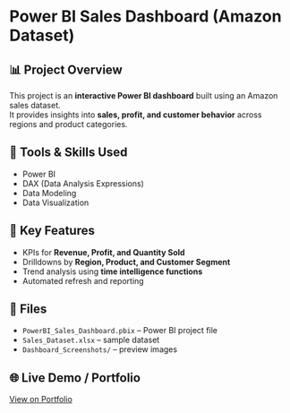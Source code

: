 # Power BI Sales Dashboard (Amazon Dataset)

## 📊 Project Overview
This project is an **interactive Power BI dashboard** built using an Amazon sales dataset.  
It provides insights into **sales, profit, and customer behavior** across regions and product categories.  

## 🔧 Tools & Skills Used
- Power BI
- DAX (Data Analysis Expressions)
- Data Modeling
- Data Visualization

## 🔑 Key Features
- KPIs for **Revenue, Profit, and Quantity Sold**
- Drilldowns by **Region, Product, and Customer Segment**
- Trend analysis using **time intelligence functions**
- Automated refresh and reporting

## 📂 Files
- `PowerBI_Sales_Dashboard.pbix` – Power BI project file
- `Sales_Dataset.xlsx` – sample dataset
- `Dashboard_Screenshots/` – preview images

## 🌐 Live Demo / Portfolio
[View on Portfolio](https://satyam-babu-yallamati.github.io/Satyam-portfolio)

